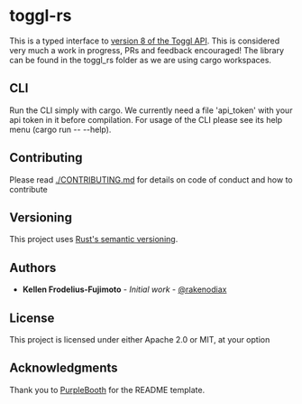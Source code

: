 # toggl-rs

This is a typed interface to [version 8 of the Toggl API](https://github.com/toggl/toggl_api_docs/blob/master/toggl_api.md). This is considered very much a work in progress, PRs and feedback encouraged! The library can be found in the toggl_rs folder as we are using cargo workspaces.


## CLI
Run the CLI simply with cargo. We currently need a file 'api_token' with your api token in it before compilation. For usage of the CLI please see its help menu (cargo run -- --help).

## Contributing

Please read [./CONTRIBUTING.md](CONTRIBUTING.md) for details on code of conduct and how to contribute

## Versioning

This project uses [Rust's semantic versioning](https://github.com/rust-lang/rfcs/blob/master/text/1105-api-evolution.md).

## Authors

- **Kellen Frodelius-Fujimoto** - *Initial work* - [@rakenodiax](https://github.com/rakenodiax/)

## License

This project is licensed under either Apache 2.0 or MIT, at your option

## Acknowledgments

Thank you to [PurpleBooth](https://github.com/PurpleBooth/) for the README template.